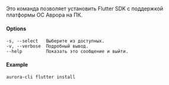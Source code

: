 Это команда позволяет установить Flutter SDK с поддержкой платформы ОС Аврора на ПК.

#### Options

```shell
-s, --select   Выберите из доступных.
-v, --verbose  Подробный вывод.
--help         Показать это сообщение и выйти.
```

#### Example

```shell
aurora-cli flutter install
```
